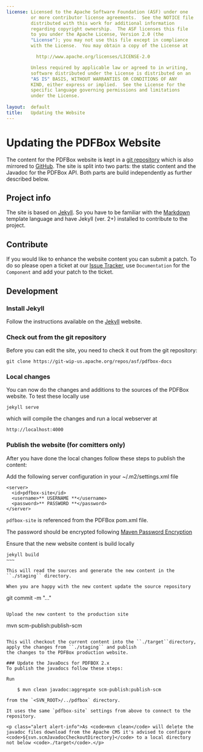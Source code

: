 ```yaml
---
license: Licensed to the Apache Software Foundation (ASF) under one
         or more contributor license agreements.  See the NOTICE file
         distributed with this work for additional information
         regarding copyright ownership.  The ASF licenses this file
         to you under the Apache License, Version 2.0 (the
         "License"); you may not use this file except in compliance
         with the License.  You may obtain a copy of the License at

           http://www.apache.org/licenses/LICENSE-2.0

         Unless required by applicable law or agreed to in writing,
         software distributed under the License is distributed on an
         "AS IS" BASIS, WITHOUT WARRANTIES OR CONDITIONS OF ANY
         KIND, either express or implied.  See the License for the
         specific language governing permissions and limitations
         under the License.
         
layout:  default
title:   Updating the Website
---
```


# Updating the PDFBox Website

The content for the PDFBox website is kept in a [git repository](https://git-wip-us.apache.org/repos/asf/pdfbox-docs) which is also mirrored to [GitHub](https://github.com/apache/pdfbox-docs). The site is split into two parts: the static content and the Javadoc for the PDFBox API. Both parts are build independently as further described below.

## Project info
The site is based on [Jekyll](http://jekyllrb.com). So you have to be familiar with the [Markdown](http://daringfireball.net/projects/markdown/syntax) template language and have Jekyll (ver. 2+) installed to contribute to the project.

## Contribute
If you would like to enhance the website content you can submit a patch. To do so please open a ticket at our [Issue Tracker](https://issues.apache.org/jira/browse/PDFBOX), use `Documentation` for the `Component` and add your patch to the ticket.

## Development

### Install Jekyll
Follow the instructions available on the [Jekyll](http://jekyllrb.com) website.

### Check out from the git repository
Before you can edit the site, you need to check it out from the git repository:

~~~
git clone https://git-wip-us.apache.org/repos/asf/pdfbox-docs
~~~

### Local changes
You can now do the changes and additions to the sources of the PDFBox website. To test these locally use

~~~
jekyll serve
~~~

which will compile the changes and run a local webserver at 

~~~
http://localhost:4000
~~~

### Publish the website (for comitters only)
After you have done the local changes follow these steps to publish the content:

Add the following server configuration in your ~/.m2/settings.xml file

	<server>
	  <id>pdfbox-site</id>
	  <username>** USERNAME **</username>
	  <password>** PASSWORD **</password>
	</server>

`pdfbox-site` is referenced from the PDFBox pom.xml file.

<p class="alert alert-warning">The password should be encrypted following <a href="https://maven.apache.org/guides/mini/guide-encryption.html">Maven Password Encryption</a></p>

Ensure that the new website content is build locally

~~~~
jekyll build
~~~

This will read the sources and generate the new content in the ``./staging`` directory.

When you are happy with the new content update the source repository

~~~~
git commit -m "..."
~~~

Upload the new content to the production site

~~~
mvn scm-publish:publish-scm
~~~

This will checkout the current content into the ``./target``directory, apply the changes from ``./staging`` and publish
the changes to the PDFBox production website.

### Update the JavaDocs for PDFBOX 2.x
To publish the javadocs follow these steps:

Run

	$ mvn clean javadoc:aggregate scm-publish:publish-scm

from the `<SVN_ROOT>/../pdfbox` directory.

It uses the same `pdfbox-site` settings from above to connect to the repository.

<p class="alert alert-info">As <code>mvn clean</code> will delete the javadoc files download from the Apache CMS it's advised to configure <code>${svn.scmJavadocCheckoutDirectory}</code> to a local directory not below <code>./target</code>.</p>
